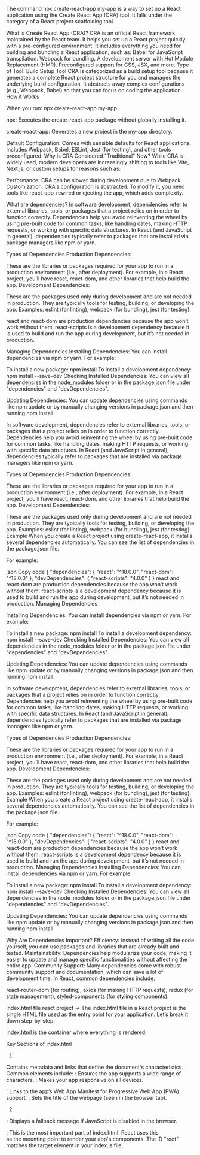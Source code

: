 The command npx create-react-app my-app is a way to set up a React application using the Create React App (CRA) tool. It falls under the category of a React project scaffolding tool.

What is Create React App (CRA)?
CRA is an official React framework maintained by the React team.
It helps you set up a React project quickly with a pre-configured environment.
It includes everything you need for building and bundling a React application, such as:
Babel for JavaScript transpilation.
Webpack for bundling.
A development server with Hot Module Replacement (HMR).
Preconfigured support for CSS, JSX, and more.
Type of Tool: Build Setup Tool
CRA is categorized as a build setup tool because it generates a complete React project structure for you and manages the underlying build configuration.
It abstracts away complex configurations (e.g., Webpack, Babel) so that you can focus on coding the application.
How it Works

When you run: npx create-react-app my-app

npx: Executes the create-react-app package without globally installing it.

create-react-app: Generates a new project in the my-app directory.

Default Configuration:
Comes with sensible defaults for React applications.
Includes Webpack, Babel, ESLint, Jest (for testing), and other tools preconfigured.
Why is CRA Considered "Traditional" Now?
While CRA is widely used, modern developers are increasingly shifting to tools like Vite, Next.js, or custom setups for reasons such as:

Performance: CRA can be slower during development due to Webpack.
Customization: CRA's configuration is abstracted. To modify it, you need tools like react-app-rewired or ejecting the app, which adds complexity.


What are dependencies?
In software development, dependencies refer to external libraries, tools, or packages that a project relies on in order to function correctly. Dependencies help you avoid reinventing the wheel by using pre-built code for common tasks, like handling dates, making HTTP requests, or working with specific data structures. In React (and JavaScript in general), dependencies typically refer to packages that are installed via package managers like npm or yarn.

Types of Dependencies
Production Dependencies:

These are the libraries or packages required for your app to run in a production environment (i.e., after deployment).
For example, in a React project, you’ll have react, react-dom, and other libraries that help build the app.
Development Dependencies:

These are the packages used only during development and are not needed in production. They are typically tools for testing, building, or developing the app.
Examples: eslint (for linting), webpack (for bundling), jest (for testing).

react and react-dom are production dependencies because the app won’t work without them.
react-scripts is a development dependency because it is used to build and run the app during development, but it’s not needed in production.


Managing Dependencies
Installing Dependencies: You can install dependencies via npm or yarn. For example:

To install a new package: npm install <package-name>
To install a development dependency: npm install --save-dev <package-name>
Checking Installed Dependencies: You can view all dependencies in the node_modules folder or in the package.json file under "dependencies" and "devDependencies".

Updating Dependencies: You can update dependencies using commands like npm update or by manually changing versions in package.json and then running npm install.


In software development, dependencies refer to external libraries, tools, or packages that a project relies on in order to function correctly. Dependencies help you avoid reinventing the wheel by using pre-built code for common tasks, like handling dates, making HTTP requests, or working with specific data structures. In React (and JavaScript in general), dependencies typically refer to packages that are installed via package managers like npm or yarn.

Types of Dependencies
Production Dependencies:

These are the libraries or packages required for your app to run in a production environment (i.e., after deployment).
For example, in a React project, you’ll have react, react-dom, and other libraries that help build the app.
Development Dependencies:

These are the packages used only during development and are not needed in production. They are typically tools for testing, building, or developing the app.
Examples: eslint (for linting), webpack (for bundling), jest (for testing).
Example
When you create a React project using create-react-app, it installs several dependencies automatically. You can see the list of dependencies in the package.json file.

For example:

json
Copy code
{
  "dependencies": {
    "react": "^18.0.0",
    "react-dom": "^18.0.0"
  },
  "devDependencies": {
    "react-scripts": "4.0.0"
  }
}
react and react-dom are production dependencies because the app won’t work without them.
react-scripts is a development dependency because it is used to build and run the app during development, but it’s not needed in production.
Managing Dependencies

Installing Dependencies: You can install dependencies via npm or yarn. For example:

To install a new package: npm install <package-name>
To install a development dependency: npm install --save-dev <package-name>
Checking Installed Dependencies: You can view all dependencies in the node_modules folder or in the package.json file under "dependencies" and "devDependencies".

Updating Dependencies: You can update dependencies using commands like npm update or by manually changing versions in package.json and then running npm install.


In software development, dependencies refer to external libraries, tools, or packages that a project relies on in order to function correctly. Dependencies help you avoid reinventing the wheel by using pre-built code for common tasks, like handling dates, making HTTP requests, or working with specific data structures. In React (and JavaScript in general), dependencies typically refer to packages that are installed via package managers like npm or yarn.

Types of Dependencies
Production Dependencies:

These are the libraries or packages required for your app to run in a production environment (i.e., after deployment).
For example, in a React project, you’ll have react, react-dom, and other libraries that help build the app.
Development Dependencies:

These are the packages used only during development and are not needed in production. They are typically tools for testing, building, or developing the app.
Examples: eslint (for linting), webpack (for bundling), jest (for testing).
Example
When you create a React project using create-react-app, it installs several dependencies automatically. You can see the list of dependencies in the package.json file.

For example:

json
Copy code
{
  "dependencies": {
    "react": "^18.0.0",
    "react-dom": "^18.0.0"
  },
  "devDependencies": {
    "react-scripts": "4.0.0"
  }
}
react and react-dom are production dependencies because the app won’t work without them.
react-scripts is a development dependency because it is used to build and run the app during development, but it’s not needed in production.
Managing Dependencies
Installing Dependencies: You can install dependencies via npm or yarn. For example:

To install a new package: npm install <package-name>
To install a development dependency: npm install --save-dev <package-name>
Checking Installed Dependencies: You can view all dependencies in the node_modules folder or in the package.json file under "dependencies" and "devDependencies".

Updating Dependencies: You can update dependencies using commands like npm update or by manually changing versions in package.json and then running npm install.

Why Are Dependencies Important?
Efficiency: Instead of writing all the code yourself, you can use packages and libraries that are already built and tested.
Maintainability: Dependencies help modularize your code, making it easier to update and manage specific functionalities without affecting the entire app.
Community Support: Many dependencies come with robust community support and documentation, which can save a lot of development time.
In React, common dependencies include:

react-router-dom (for routing),
axios (for making HTTP requests),
redux (for state management),
styled-components (for styling components).


index.html file react project ->
The index.html file in a React project is the single HTML file used as the entry point for your application. Let’s break it down step-by-step.

index.html is the container where everything is rendered.

Key Sections of index.html

1. <head>
Contains metadata and links that define the document's characteristics.
Common elements include:
<meta charset="UTF-8">: Ensures the app supports a wide range of characters.
<meta name="viewport" content="width=device-width, initial-scale=1.0">: Makes your app responsive on all devices.
<link rel="manifest" href="%PUBLIC_URL%/manifest.json">: Links to the app’s Web App Manifest for Progressive Web App (PWA) support.
<title>React App</title>: Sets the title of the webpage (seen in the browser tab).

2. <body>
<noscript>: Displays a fallback message if JavaScript is disabled in the browser.
<div id="root">:
This is the most important part of index.html.
React uses this <div> as the mounting point to render your app's components.
The ID "root" matches the target element in your index.js file.




